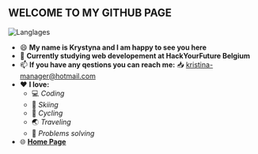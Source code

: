 ##      WELCOME TO MY GITHUB PAGE
![Langlages](https://selftaught.blog/wp-content/uploads/2019/02/wordpress-3288417_1280-e1550774413446.png)
* 😄 **My name is Krystyna and I am happy to see you here** 
* 🔭 **Currently studying web developement at HackYourFuture Belgium** 
* 📫 **If you have any qestions you can reach me:** 📥 kristina-manager@hotmail.com
* ❤️ **I love:** 
    * 💻 _Coding_
    * 🎿 _Skiing_
    * 🚴 _Cycling_
    * 🌏 _Traveling_ 
    * 🔧 _Problems solving_
 * 🌐 **[Home Page](https://krystynamil.github.io)**
 
